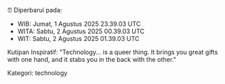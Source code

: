 ⏰ Diperbarui pada:
- WIB: Jumat, 1 Agustus 2025 23.39.03 UTC
- WITA: Sabtu, 2 Agustus 2025 00.39.03 UTC
- WIT: Sabtu, 2 Agustus 2025 01.39.03 UTC

Kutipan Inspiratif:
"Technology... is a queer thing. It brings you great gifts with one hand, and it stabs you in the back with the other."


Kategori: technology

